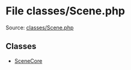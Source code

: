 File classes/Scene.php
=========

Source: [classes/Scene.php](https://github.com/PrestaShop/PrestaShop/blob/1.6.1.0/classes/Scene.php)


Classes
-------

* [SceneCore](class.SceneCore.md)

